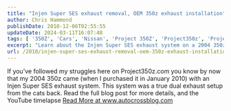 ```yaml
---
title: "Injen Super SES exhaust removal, OEM 350z exhaust installation"
author: Chris Hammond
publishDate: 2010-12-06T02:55:55
updateDate: 2024-03-11T16:07:48
tags: [ '350Z', 'Cars', 'Nissan', 'Project 350Z', 'Project350z', 'Project350zcom' ]
excerpt: "Learn about the Injen Super SES exhaust system on a 2004 350z from Project350z.com! Discover the dual exhaust setup and watch the YouTube timelapse. Visit autocrossblog.com for more."
url: /2010/injen-super-ses-exhaust-removal-oem-350z-exhaust-installation  # Use the generated URL with year
---
```

If you’ve followed my struggles here on Project350z.com you know by now that my 2004 350z came (when I purchased it in January 2010) with an Injen Super SES exhaust system. This system was a true dual exhaust setup from the cats back. Read the full blog post for more details, and the YouTube timelapse <a href="https://www.autocrossblog.com/injen-super-ses-exhaust-removal-oem-350z-exhaust-installation">Read More at www.autocrossblog.com</a>


